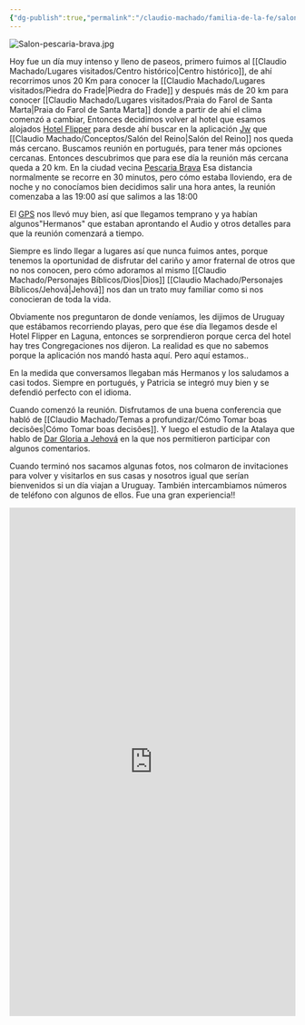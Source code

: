 ```yaml
---
{"dg-publish":true,"permalink":"/claudio-machado/familia-de-la-fe/salon-del-reino-pescaria-brava/"}
---
```


![Salon-pescaria-brava.jpg](/img/user/Personal/Im%C3%A1genes/Salon-pescaria-brava.jpg)

Hoy fue un día muy intenso y lleno de paseos, primero fuimos al [[Claudio Machado/Lugares visitados/Centro histórico\|Centro histórico]], de ahí recorrimos unos 20 Km para conocer la [[Claudio Machado/Lugares visitados/Piedra do Frade\|Piedra do Frade]] y después más de 20 km para conocer [[Claudio Machado/Lugares visitados/Praia do Farol de Santa Marta\|Praia do Farol de Santa Marta]] donde a partir de ahí el clima comenzó a cambiar, Entonces decidimos volver al hotel que esamos alojados [Hotel Flipper](https://maps.app.goo.gl/FzJrg688yku6ZBEe7) para desde ahí buscar en la aplicación [Jw](https://play.google.com/store/apps/details?id=org.jw.jwlibrary.mobile) que [[Claudio Machado/Conceptos/Salón del Reino\|Salón del Reino]] nos queda más cercano. Buscamos reunión en portugués, para tener más opciones cercanas. Entonces descubrimos que para ese día la reunión más cercana queda a 20 km. En la ciudad vecina [Pescaria Brava](https://maps.app.goo.gl/hrjPhcoamxV5VkzX9) 
Esa distancia normalmente se recorre en 30 minutos, pero cómo estaba lloviendo, era de noche y no conocíamos bien decidimos salir una hora antes, la reunión comenzaba a las 19:00 así que salimos a las 18:00

El [GPS](https://play.google.com/store/apps/details?id=com.waze) nos llevó muy bien, así que llegamos temprano y ya habían algunos"Hermanos" que estaban aprontando el Audio y otros detalles para que la reunión comenzará a tiempo.

Siempre es lindo llegar a lugares así que nunca fuimos antes, porque tenemos la oportunidad de disfrutar del cariño y amor fraternal de otros que no nos conocen, pero cómo adoramos al mismo [[Claudio Machado/Personajes Bíblicos/Dios\|Dios]] [[Claudio Machado/Personajes Bíblicos/Jehová\|Jehová]]  nos dan un trato muy familiar como si nos conocieran de toda la vida.

Obviamente nos preguntaron de donde veníamos, les dijimos de Uruguay que estábamos recorriendo playas, pero que ése día llegamos desde el Hotel Flipper en Laguna, entonces se sorprendieron porque cerca del hotel hay tres Congregaciones nos dijeron.
La realidad es que no sabemos porque la aplicación nos mandó hasta aquí. Pero aquí estamos..

En la medida que conversamos llegaban más Hermanos y los saludamos a casi todos. Siempre en portugués, y Patricia se integró muy bien y se defendió perfecto con el idioma.

Cuando comenzó la reunión. Disfrutamos de una buena conferencia que habló de [[Claudio Machado/Temas a profundizar/Cómo Tomar boas decisões\|Cómo Tomar boas decisões]]. Y luego el estudio de la Atalaya que hablo de [Dar Gloria a Jehová](https://wol.jw.org/es/wol/d/r4/lp-s/2025240) en la que nos permitieron participar con algunos comentarios.

Cuando terminó nos sacamos algunas fotos, nos colmaron de invitaciones para volver y visitarlos en sus casas y nosotros igual que serían bienvenidos si un día viajan a Uruguay. También intercambiamos números de teléfono con algunos de ellos. Fue una gran experiencia!!

<div style="position: relative; width: 100%; padding-bottom: 177.78%; height: 0; overflow: hidden;">
  <iframe 
    style="position: absolute; top: 0; left: 0; width: 100%; height: 100%;" 
    src="https://youtube.com/embed/TALzdd2NTGc" 
    frameborder="0" allowfullscreen>
  </iframe>
</div>


